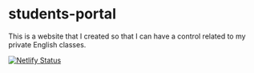 # students-portal
This is a website that I created so that I can have a control related to my private English classes.

[![Netlify Status](https://api.netlify.com/api/v1/badges/9ed40fc9-5fac-44fe-8021-20cccc67f67a/deploy-status)](https://app.netlify.com/sites/adenilsonstudentsportal/deploys)
